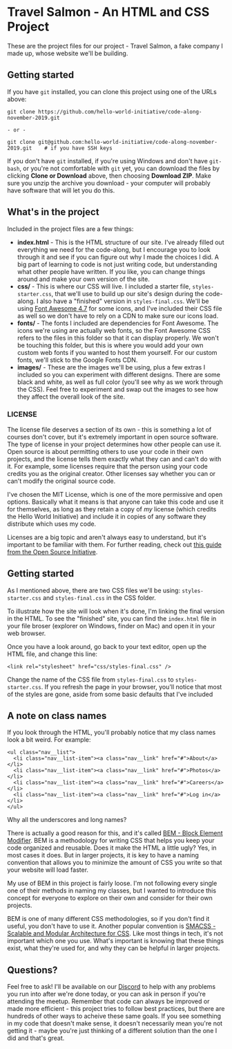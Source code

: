 # Travel Salmon - An HTML and CSS Project

These are the project files for our project - Travel Salmon, a fake company I made up, whose website we'll be building.

## Getting started

If you have `git` installed, you can clone this project using one of the URLs above:

```
git clone https://github.com/hello-world-initiative/code-along-november-2019.git

- or -

git clone git@github.com:hello-world-initiative/code-along-november-2019.git    # if you have SSH keys
```

If you don't have `git` installed, if you're using Windows and don't have `git-bash`, or you're not comfortable with `git` yet, you can download the files by clicking **Clone or Download** above, then choosing **Download ZIP**. Make sure you unzip the archive you download - your computer will probably have software that will let you do this.

## What's in the project

Included in the project files are a few things:

- **index.html** - This is the HTML structure of our site. I've already filled out everything we need for the code-along, but I encourage you to look through it and see if you can figure out why I made the choices I did. A big part of learning to code is not just writing code, but understanding what other people have written. If you like, you can change things around and make your own version of the site.
- **css/** - This is where our CSS will live. I included a starter file, `styles-starter.css`, that we'll use to build up our site's design during the code-along. I also have a "finished" version in `styles-final.css`. We'll be using [Font Awesome 4.7](https://fontawesome.com/v4.7.0/) for some icons, and I've included their CSS file as well so we don't have to rely on a CDN to make sure our icons load.
- **fonts/** - The fonts I included are dependencies for Font Awesome. The icons we're using are actually web fonts, so the Font Awesome CSS refers to the files in this folder so that it can display properly. We won't be touching this folder, but this is where you would add your own custom web fonts if you wanted to host them yourself. For our custom fonts, we'll stick to the Google Fonts CDN.
- **images/** - These are the images we'll be using, plus a few extras I included so you can experiment with different designs. There are some black and white, as well as full color (you'll see why as we work through the CSS). Feel free to experiment and swap out the images to see how they affect the overall look of the site.

### LICENSE

The license file deserves a section of its own - this is something a lot of courses don't cover, but it's extremely important in open source software. The type of license in your project determines how other people can use it. Open source is about permitting others to use your code in their own projects, and the license tells them exactly what they can and can't do with it. For example, some licenses require that the person using your code credits you as the original creator. Other licenses say whether you can or can't modify the original source code.

I've chosen the MIT License, which is one of the more permissive and open options. Basically what it means is that anyone can take this code and use it for themselves, as long as they retain a copy of _my_ license (which credits the Hello World Initiative) and include it in copies of any software they distribute which uses my code.

Licenses are a big topic and aren't always easy to understand, but it's important to be familiar with them. For further reading, check out [this guide from the Open Source Initiative](https://opensource.org/licenses).

## Getting started

As I mentioned above, there are two CSS files we'll be using: `styles-starter.css` and `styles-final.css` in the CSS folder.

To illustrate how the site will look when it's done, I'm linking the final version in the HTML. To see the "finished" site, you can find the `index.html` file in your file broser (explorer on Windows, finder on Mac) and open it in your web browser.

Once you have a look around, go back to your text editor, open up the HTML file, and change this line:

```
<link rel="stylesheet" href="css/styles-final.css" />
```

Change the name of the CSS file from `styles-final.css` to `styles-starter.css`. If you refresh the page in your browser, you'll notice that most of the styles are gone, aside from some basic defaults that I've included

## A note on class names

If you look through the HTML, you'll probably notice that my class names look a bit weird. For example:

```
<ul class="nav__list">
  <li class="nav__list-item"><a class="nav__link" href="#">About</a></li>
  <li class="nav__list-item"><a class="nav__link" href="#">Photos</a></li>
  <li class="nav__list-item"><a class="nav__link" href="#">Careers</a></li>
  <li class="nav__list-item"><a class="nav__link" href="#">Log in</a></li>
</ul>
```

Why all the underscores and long names?

There is actually a good reason for this, and it's called [BEM - Block Element Modifier](http://getbem.com/). BEM is a methodology for writing CSS that helps you keep your code organized and reusable. Does it make the HTML a little ugly? Yes, in most cases it does. But in larger projects, it is key to have a naming convention that allows you to minimize the amount of CSS you write so that your website will load faster.

My use of BEM in this project is fairly loose. I'm not following every single one of their methods in naming my classes, but I wanted to introduce this concept for everyone to explore on their own and consider for their own projects.

BEM is one of many different CSS methodologies, so if you don't find it useful, you don't have to use it. Another popular convention is [SMACSS - Scalable and Modular Architecture for CSS](http://smacss.com/). Like most things in tech, it's not important which one you use. What's important is knowing that these things exist, what they're used for, and why they can be helpful in larger projects.

## Questions?

Feel free to ask! I'll be available on our [Discord](https://discord.gg/CEGxS5k) to help with any problems you run into after we're done today, or you can ask in person if you're attending the meetup. Remember that code can always be improved or made more efficient - this project tries to follow best practices, but there are hundreds of other ways to acheive these same goals. If you see something in my code that doesn't make sense, it doesn't necessarily mean you're not getting it - maybe you're just thinking of a different solution than the one I did and that's great.
